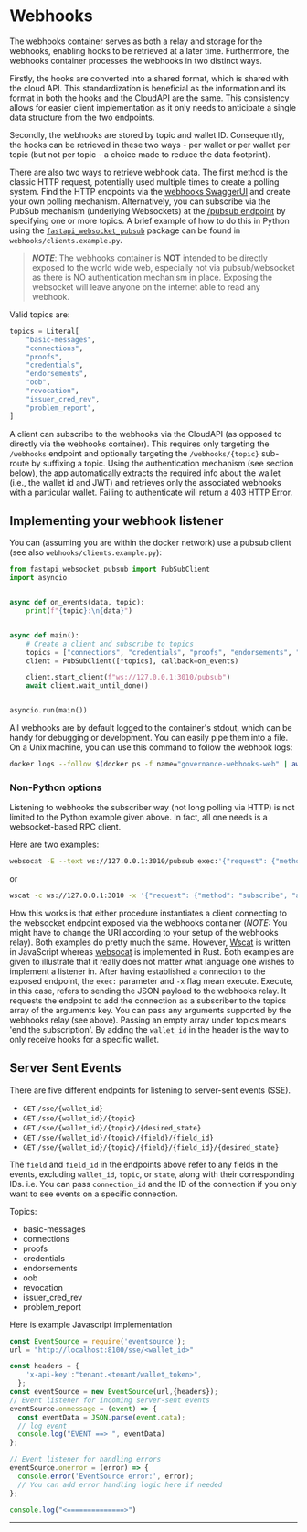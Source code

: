 # Webhooks

The webhooks container serves as both a relay and storage for the webhooks, enabling hooks to be retrieved at a later time. Furthermore, the webhooks container processes the webhooks in two distinct ways.

Firstly, the hooks are converted into a shared format, which is shared with the cloud API. This standardization is beneficial as the information and its format in both the hooks and the CloudAPI are the same. This consistency allows for easier client implementation as it only needs to anticipate a single data structure from the two endpoints.

Secondly, the webhooks are stored by topic and wallet ID. Consequently, the hooks can be retrieved in these two ways - per wallet or per wallet per topic (but not per topic - a choice made to reduce the data footprint).

There are also two ways to retrieve webhook data. The first method is the classic HTTP request, potentially used multiple times to create a polling system. Find the HTTP endpoints via the [webhooks SwaggerUI](http://localhost:3010/docs) and create your own polling mechanism. Alternatively, you can subscribe via the PubSub mechanism (underlying Websockets) at the [/pubsub endpoint](http://localhost:3010/pubsub) by specifying one or more topics. A brief example of how to do this in Python using the [`fastapi_websocket_pubsub`](https://github.com/permitio/fastapi_websocket_pubsub) package can be found in `webhooks/clients.example.py`.

>**_NOTE_**: The webhooks container is **NOT** intended to be directly exposed to the world wide web, especially not via pubsub/websocket as there is NO authentication mechanism in place. Exposing the websocket will leave anyone on the internet able to read any webhook.

Valid topics are:

```python
topics = Literal[
    "basic-messages",
    "connections",
    "proofs",
    "credentials",
    "endorsements",
    "oob",
    "revocation",
    "issuer_cred_rev",
    "problem_report",
]
```

A client can subscribe to the webhooks via the CloudAPI (as opposed to directly via the webhooks container). This requires only targeting the `/webhooks` endpoint and optionally targeting the `/webhooks/{topic}` sub-route by suffixing a topic. Using the authentication mechanism (see section below), the app automatically extracts the required info about the wallet (i.e., the wallet id and JWT) and retrieves only the associated webhooks with a particular wallet. Failing to authenticate will return a 403 HTTP Error.

## Implementing your webhook listener

You can (assuming you are within the docker network) use a pubsub client (see also `webhooks/clients.example.py`):

```python
from fastapi_websocket_pubsub import PubSubClient
import asyncio


async def on_events(data, topic):
    print(f"{topic}:\n{data}")


async def main():
    # Create a client and subscribe to topics
    topics = ["connections", "credentials", "proofs", "endorsements", "basic-messages"]
    client = PubSubClient([*topics], callback=on_events)

    client.start_client(f"ws://127.0.0.1:3010/pubsub")
    await client.wait_until_done()


asyncio.run(main())
```

All webhooks are by default logged to the container's stdout, which can be handy for debugging or development. You can easily pipe them into a file. On a Unix machine, you can use this command to follow the webhook logs:

```bash
docker logs --follow $(docker ps -f name="governance-webhooks-web" | awk 'FNR == 2 {print $1}')
```

### Non-Python options

Listening to webhooks the subscriber way (not long polling via HTTP) is not limited to the Python example given above. In fact, all one needs is a websocket-based RPC client.

Here are two examples:

```bash
websocat -E --text ws://127.0.0.1:3010/pubsub exec:'{"request": {"method": "subscribe", "arguments": {"topics": ["proofs", "endorsements", "oob", "out_of_band", "connections", "basic-messages", "credentials"]}}}'
```

or

```bash
wscat -c ws://127.0.0.1:3010 -x '{"request": {"method": "subscribe", "arguments": {"topics": ["proofs", "endorsements", "oob", "out_of_band", "connections", "basic-messages", "credentials"]}}}' -w 99999
```

How this works is that either procedure instantiates a client connecting to the websocket endpoint exposed via the webhooks container (_NOTE:_ You might have to change the URI according to your setup of the webhooks relay). Both examples do pretty much the same. However, [Wscat](https://github.com/websockets/wscat) is written in JavaScript whereas [websocat](https://github.com/vi/websocat) is implemented in Rust. Both examples are given to illustrate that it really does not matter what language one wishes to implement a listener in. After having established a connection to the exposed endpoint, the `exec:` parameter and `-x` flag mean execute. Execute, in this case, refers to sending the JSON payload to the webhooks relay. It requests the endpoint to add the connection as a subscriber to the topics array of the arguments key. You can pass any arguments supported by the webhooks relay (see above). Passing an empty array under topics means 'end the subscription'. By adding the `wallet_id` in the header is the way to only receive hooks for a specific wallet.

## Server Sent Events

There are five different endpoints for listening to server-sent events (SSE).

- `GET` `/sse/{wallet_id}`
- `GET` `/sse/{wallet_id}/{topic}`
- `GET` `/sse/{wallet_id}/{topic}/{desired_state}`
- `GET` `/sse/{wallet_id}/{topic}/{field}/{field_id}`
- `GET` `/sse/{wallet_id}/{topic}/{field}/{field_id}/{desired_state}`

The `field` and `field_id` in the endpoints above refer to any fields in the events, excluding `wallet_id`, `topic`, or `state`, along with their corresponding IDs. i.e. You can pass `connection_id` and the ID of the connection if you only want to see events on a specific connection.

Topics:

- basic-messages
- connections
- proofs
- credentials
- endorsements
- oob
- revocation
- issuer_cred_rev
- problem_report

Here is example Javascript implementation

```js
const EventSource = require('eventsource');
url = "http://localhost:8100/sse/<wallet_id>"

const headers = {
    'x-api-key':"tenant.<tenant/wallet_token>",
  };
const eventSource = new EventSource(url,{headers});
// Event listener for incoming server-sent events
eventSource.onmessage = (event) => {
  const eventData = JSON.parse(event.data);
  // log event
  console.log("EVENT ==> ", eventData)
};

// Event listener for handling errors
eventSource.onerror = (error) => {
  console.error('EventSource error:', error);
  // You can add error handling logic here if needed
};

console.log("<==============>")
```

***

